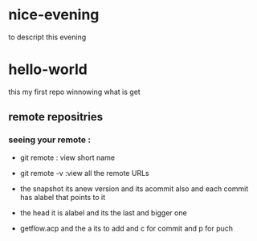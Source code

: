 # nice-evening
to descript this evening 
# hello-world
this my first repo winnowing what is get 

## remote repositries
### seeing your remote :
 - git remote  : view short name 
 - git remote -v :view all the remote URLs

- the snapshot its anew version and its acommit also and each commit has alabel that points to it 
- the head it is alabel and its the last and bigger one 
- getflow.acp and the a its to add and c for commit and p for puch 

